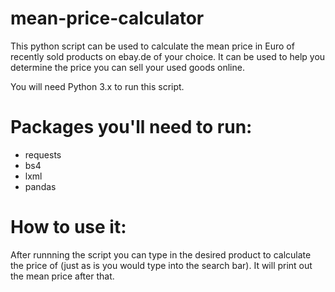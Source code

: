 # mean-price-calculator
This python script can be used to calculate the mean price in Euro of recently sold products on ebay.de of your choice.
It can be used to help you determine the price you can sell your used goods online.

You will need Python 3.x to run this script.

# Packages you'll need to run:
- requests
- bs4
- lxml
- pandas

# How to use it:

After runnning the script you can type in the desired product to calculate the price of (just as is you would type into the search bar).
It will print out the mean price after that.
